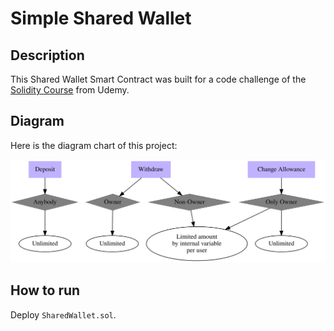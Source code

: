 # Simple Shared Wallet

## Description

This Shared Wallet Smart Contract was built for a code challenge
of the [Solidity Course](https://www.udemy.com/course/blockchain-developer) from Udemy.

## Diagram

Here is the diagram chart of this project:

![Diagram](images/diagram.svg)

## How to run

Deploy `SharedWallet.sol`.
